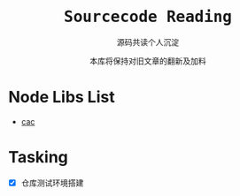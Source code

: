 <h1 align="center"><samp>Sourcecode Reading</samp></h1>

<p align="center">
源码共读个人沉淀
</p>

<p align="center">
本库将保持对旧文章的翻新及加料
</p>

# Node Libs List

- [cac](https://github.com/cacjs/cac)

# Tasking

- [x] 仓库测试环境搭建
